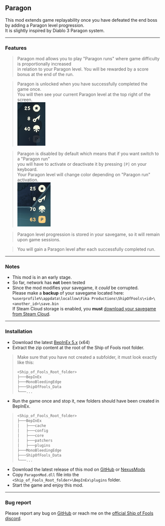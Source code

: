 ## Paragon

This mod extends game replayability once you have defeated the end boss by adding a Paragon level progression.\
It is slightly inspired by Diablo 3 Paragon system.

---

### Features

> Paragon mod allows you to play "Paragon runs" where game difficulty is proportionally increased\
> in relation to your Paragon level. You will be rewarded by a score bonus at the end of the run.

> Paragon is unlocked when you have successfully completed the game once.\
> You will then see your current Paragon level at the top right of the screen.\
> ![Paragon unlocked](./img/Paragon.Unlocked.png "Paragon unlocked")

> Paragon is disabled by default which means that if you want switch to a "Paragon run"\
> you will have to activate or deactivate it by pressing `[P]` on your keyboard.\
> Your Paragon level will change color depending on "Paragon run" activation.\
>  ![Paragon enabled](./img/Paragon.Enabled.png "Paragon enabled")

> Paragon level progression is stored in your savegame, so it will remain upon game sessions.

> You will gain a Paragon level after each successfully completed run.

---

### Notes

* This mod is in an early stage.
* So far, network has **not** been tested
* Since the mod modifies your savegame, it _could_ be corrupted.\
  Please make a **backup** of your savegame located here:\
  `%userprofile%\appdata\locallow\Fika Productions\ShipOfFools\<id>\<another_id>\save.bin`\
  If Steam Cloud storage is enabled, you **must** [download your savegame from Steam Cloud](https://www.howtogeek.com/428491/how-to-download-your-save-games-from-steam-cloud/).

---

### Installation

* Download the latest [BepInEx 5.x](https://github.com/BepInEx/BepInEx/releases/tag/v5.4.21) (x64)
* Extract the zip content at the root of the Ship of Fools root folder.
> Make sure that you have not created a subfolder, it must look exactly like this:
> ```
> <Ship_of_Fools_Root_folder>
> ├───BepInEx
> ├───MonoBleedingEdge
> ├───ShipOfFools_Data
> └───...
> ```
* Run the game once and stop it, new folders should have been created in BepInEx.
> ```
> <Ship_of_Fools_Root_folder>
> ├───BepInEx
> │   ├───cache
> │   ├───config
> │   ├───core
> │   ├───patchers
> │   ├───plugins
> ├───MonoBleedingEdge
> ├───ShipOfFools_Data
> └───...
> ```
* Download the latest release of this mod on [GitHub](https://github.com/laymain/ship-of-fools-mods/releases)
or [NexusMods](https://www.nexusmods.com//mods/2&game_id=5178)
* Copy `ParagonMod.dll` file into the `<Ship_of_Fools_Root_folder>\BepInEx\plugins` folder.
* Start the game and enjoy this mod.

---

### Bug report

Please report any bug on [GitHub](https://github.com/laymain/ship-of-fools-mods/issues) or reach me on the [official Ship of Fools discord](https://discord.gg/gSnbGNheRk).
